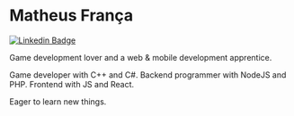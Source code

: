 # Matheus França

[![Linkedin Badge](https://img.shields.io/badge/-Matheus%20Fran%C3%A7a-6633cc?style=flat-square&logo=Linkedin&logoColor=white&link=https://www.linkedin.com/in/matfranca/)](https://www.linkedin.com/in/matfranca/)

Game development lover and a web & mobile development apprentice.

Game developer with C++ and C#. Backend programmer with NodeJS and PHP. Frontend with JS and React.

Eager to learn new things.
